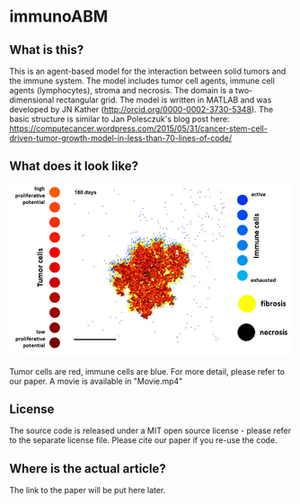 # immunoABM

## What is this?
This is an agent-based model for the interaction between solid tumors and the immune system. The model includes tumor cell agents, immune cell agents (lymphocytes), stroma and necrosis. The domain is  a two-dimensional rectangular grid. The model is written in MATLAB and was developed by JN Kather (http://orcid.org/0000-0002-3730-5348). The basic structure is similar to Jan Polesczuk's blog post here: https://computecancer.wordpress.com/2015/05/31/cancer-stem-cell-driven-tumor-growth-model-in-less-than-70-lines-of-code/

## What does it look like?
![visualization of the model](vis.jpg "The tumors generated by the model can be visualized like this")

Tumor cells are red, immune cells are blue. For more detail, please refer to our paper. A movie is available in "Movie.mp4"

## License
The source code is released under a MIT open source license - please refer to the separate license file. Please cite our paper if you re-use the code. 

## Where is the actual article?
The link to the paper will be put here later.